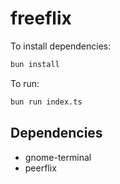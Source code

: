 # freeflix

To install dependencies:

```bash
bun install
```

To run:

```bash
bun run index.ts
```

## Dependencies

* gnome-terminal
* peerflix